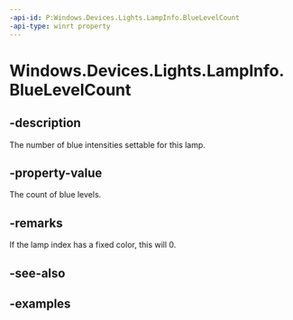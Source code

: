 ```yaml
---
-api-id: P:Windows.Devices.Lights.LampInfo.BlueLevelCount
-api-type: winrt property
---
```


<!-- Property syntax.
public int BlueLevelCount { get; }
-->

# Windows.Devices.Lights.LampInfo.BlueLevelCount

## -description
The number of blue intensities settable for this lamp.

## -property-value
The count of blue levels.

## -remarks
If the lamp index has a fixed color, this will 0.

## -see-also

## -examples

